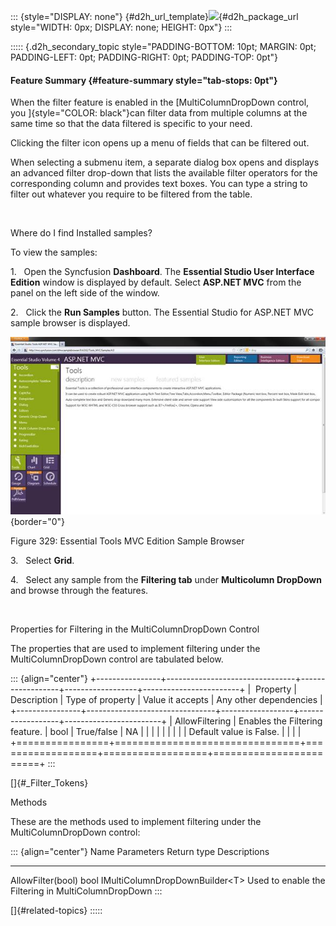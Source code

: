 ::: {style="DISPLAY: none"}
[](ms-xhelp:///?Id=d2h_url_template){#d2h_url_template}![](!package_url!){#d2h_package_url style="WIDTH: 0px; DISPLAY: none; HEIGHT: 0px"}
:::

::::: {.d2h_secondary_topic style="PADDING-BOTTOM: 10pt; MARGIN: 0pt; PADDING-LEFT: 0pt; PADDING-RIGHT: 0pt; PADDING-TOP: 0pt"}
#### Feature Summary {#feature-summary style="tab-stops: 0pt"}

When the filter feature is enabled in the [MultiColumnDropDown control, you ]{style="COLOR: black"}can filter data from multiple columns at the same time so that the data filtered is specific to your need.

Clicking the filter icon opens up a menu of fields that can be filtered out.

When selecting a submenu item, a separate dialog box opens and displays an advanced filter drop-down that lists the available filter operators for the corresponding column and provides text boxes. You can type a string to filter out whatever you require to be filtered from the table.

 

Where do I find Installed samples?

To view the samples:

1.   Open the Syncfusion **Dashboard**. The **Essential Studio User Interface Edition** window is displayed by default. Select **ASP.NET MVC** from the panel on the left side of the window. 

2.   Click the **Run Samples** button. The Essential Studio for ASP.NET MVC sample browser is displayed.

![](ImagesExt/image58_289.jpg){border="0"}

Figure 329: Essential Tools MVC Edition Sample Browser

3.   Select **Grid**.

4.   Select any sample from the **Filtering tab** under **Multicolumn DropDown** and browse through the features.

 

Properties for Filtering in the MultiColumnDropDown Control

The properties that are used to implement filtering under the MultiColumnDropDown control are tabulated below.

::: {align="center"}
+----------------+--------------------------------+------------------+------------------+------------------------+
|  Property      | Description                    | Type of property | Value it accepts | Any other dependencies |
+----------------+--------------------------------+------------------+------------------+------------------------+
| AllowFiltering | Enables the Filtering feature. | bool             | True/false       | NA                     |
|                |                                |                  |                  |                        |
|                | Default value is False.        |                  |                  |                        |
+================+================================+==================+==================+========================+
:::

[]{#_Filter_Tokens} 

Methods

These are the methods used to implement filtering under the MultiColumnDropDown control:

::: {align="center"}
  Name                Parameters   Return type                        Descriptions
  ------------------- ------------ ---------------------------------- -----------------------------------------------------
  AllowFilter(bool)   bool         IMultiColumnDropDownBuilder\<T\>   Used to enable the Filtering in MultiColumnDropDown
:::

[]{#related-topics}
:::::
